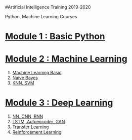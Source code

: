 #Artificial Intelligence Training 2019-2020

Python, Machine Learning Courses

# [Module 1 : Basic Python ](./Homeworks/C%23%20Part%201)

# [Module 2 : Machine Learning](./Homeworks/C%23%20Part%201)

  1. [Machine Learning Basic ](./Unity3d%20Game%20Engine%20Interface/Lesson%2001%20-%20Introduction.pdf)
  2. [Naive Bayes](./Unity3d%20Game%20Engine%20Interface/Lesson%2002%20-%20Natural%20Environment%20Setup.pdf)
  3. [KNN, SVM](./Unity3d%20Game%20Engine%20Interface/Lab%202a%20-%20Post%20Processing%20Stack.pdf)
  
  
# [Module 3 : Deep Learning](./Homeworks/C%23%20Part%201)

  1. [NN, CNN, RNN](./Unity3d%20Game%20Engine%20Interface/Lesson%2001%20-%20Introduction.pdf)
  2. [LSTM, Autoencoder, GAN](./Unity3d%20Game%20Engine%20Interface/Lesson%2002%20-%20Natural%20Environment%20Setup.pdf)
  3. [Transfer Learning](./Unity3d%20Game%20Engine%20Interface/Lab%202a%20-%20Post%20Processing%20Stack.pdf)
  4. [Reinforcement Learning](./Unity3d%20Game%20Engine%20Interface/Lab%202a%20-%20Post%20Processing%20Stack.pdf)
 
